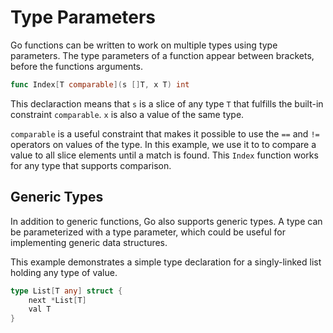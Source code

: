 # Type Parameters

Go functions can be written to work on multiple types using type parameters. The type parameters of a function appear between brackets, before the functions arguments.

```go
func Index[T comparable](s []T, x T) int
```

This declaraction means that `s` is a slice of any type `T` that fulfills the built-in constraint `comparable`. `x` is also a value of the same type.

`comparable` is a useful constraint that makes it possible to use the `==` and `!=` operators on values of the type. In this example, we use it to to compare a value to all slice elements until a match is found. This `Index` function works for any type that supports comparison.

## Generic Types

In addition to generic functions, Go also supports generic types. A type can be parameterized with a type parameter, which could be useful for implementing generic data structures.

This example demonstrates a simple type declaration for a singly-linked list holding any type of value.

```go
type List[T any] struct {
    next *List[T]
    val T
}
```
